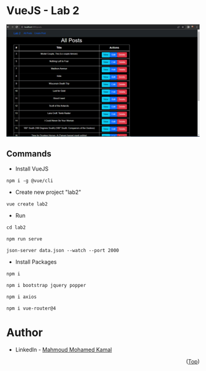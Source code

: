 # VueJS - Lab 2

![screen-gif](./Lab2.gif)

## Commands
- Install VueJS
```
npm i -g @vue/cli
```

- Create new project "lab2"
```
vue create lab2
```

- Run 
```
cd lab2
```
```
npm run serve
``` 
```
json-server data.json --watch --port 2000
```

- Install Packages 
```
npm i
```
```
npm i bootstrap jquery popper
```
```
npm i axios
```
```
npm i vue-router@4
```

# Author
* LinkedIn - [Mahmoud Mohamed Kamal](https://www.linkedin.com/in/mahmoudfierro98)

<p align="right">(<a href="#top">Top</a>)</p>
